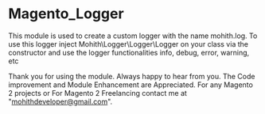 # Magento_Logger
This module is used to create a custom logger with the name mohith.log.
To use this logger inject Mohith\Logger\Logger\Logger on your class via the constructor and use the logger functionalities info, debug, error, warning, etc

Thank you for using the module. Always happy to hear from you. The Code improvement and Module Enhancement are Appreciated. For any Magento 2 projects or For Magento 2 Freelancing contact me at "mohithdeveloper@gmail.com". 
